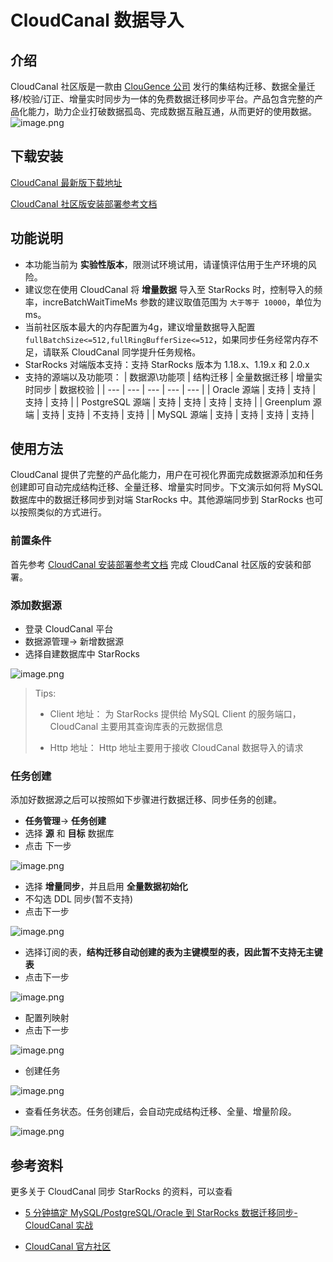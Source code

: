 # CloudCanal 数据导入

## 介绍

CloudCanal 社区版是一款由 [ClouGence 公司](https://www.clougence.com) 发行的集结构迁移、数据全量迁移/校验/订正、增量实时同步为一体的免费数据迁移同步平台。产品包含完整的产品化能力，助力企业打破数据孤岛、完成数据互融互通，从而更好的使用数据。
![image.png](../assets/3.11-1.png)

## 下载安装

[CloudCanal 最新版下载地址](https://cloudcanal-community.oss-cn-hangzhou.aliyuncs.com/latest/cloudcanal.7z)

[CloudCanal 社区版安装部署参考文档](https://doc-cloudcanal.clougence.com/operation/install_linux)

## 功能说明

- 本功能当前为 **实验性版本**，限测试环境试用，请谨慎评估用于生产环境的风险。
- 建议您在使用 CloudCanal 将 **增量数据** 导入至 StarRocks 时，控制导入的频率，increBatchWaitTimeMs 参数的建议取值范围为 `大于等于 10000`，单位为 ms。
- 当前社区版本最大的内存配置为4g，建议增量数据导入配置 `fullBatchSize<=512,fullRingBufferSize<=512`，如果同步任务经常内存不足，请联系 CloudCanal 同学提升任务规格。
- StarRocks 对端版本支持：支持 StarRocks 版本为 1.18.x、1.19.x 和 2.0.x
- 支持的源端以及功能项：
  | 数据源\功能项 | 结构迁移 | 全量数据迁移 | 增量实时同步 | 数据校验 |
  | --- | --- | --- | --- | --- |
  | Oracle 源端 | 支持 | 支持 | 支持 | 支持 |
  | PostgreSQL 源端 | 支持 | 支持 | 支持 | 支持 |
  | Greenplum 源端 | 支持 | 支持 | 不支持 | 支持 |
  | MySQL 源端 | 支持 | 支持 | 支持 | 支持 |
  
## 使用方法

CloudCanal 提供了完整的产品化能力，用户在可视化界面完成数据源添加和任务创建即可自动完成结构迁移、全量迁移、增量实时同步。下文演示如何将 MySQL 数据库中的数据迁移同步到对端 StarRocks 中。其他源端同步到 StarRocks 也可以按照类似的方式进行。

### 前置条件

首先参考 [CloudCanal 安装部署参考文档](https://www.askcug.com/topic/75) 完成 CloudCanal 社区版的安装和部署。

### 添加数据源

- 登录 CloudCanal 平台
- 数据源管理-> 新增数据源
- 选择自建数据库中 StarRocks

![image.png](../assets/3.11-2.png)

> Tips:
>
> - Client 地址： 为 StarRocks 提供给 MySQL Client 的服务端口，CloudCanal 主要用其查询库表的元数据信息
>
> - Http 地址： Http 地址主要用于接收 CloudCanal 数据导入的请求

### 任务创建

添加好数据源之后可以按照如下步骤进行数据迁移、同步任务的创建。

- **任务管理**-> **任务创建**
- 选择 **源** 和 **目标** 数据库
- 点击 下一步

![image.png](../assets/3.11-3.png)

- 选择 **增量同步**，并且启用 **全量数据初始化**
- 不勾选 DDL 同步(暂不支持)
- 点击下一步

![image.png](../assets/3.11-4.png)

- 选择订阅的表，**结构迁移自动创建的表为主键模型的表，因此暂不支持无主键表**
- 点击下一步

![image.png](../assets/3.11-5.png)

- 配置列映射
- 点击下一步

![image.png](../assets/3.11-6.png)

- 创建任务

![image.png](../assets/3.11-7.png)

- 查看任务状态。任务创建后，会自动完成结构迁移、全量、增量阶段。

![image.png](../assets/3.11-8.png)

## 参考资料

更多关于 CloudCanal 同步 StarRocks 的资料，可以查看

- [5 分钟搞定 MySQL/PostgreSQL/Oracle 到 StarRocks 数据迁移同步-CloudCanal 实战](https://www.askcug.com/topic/262)

- [CloudCanal 官方社区](https://www.askcug.com/)
